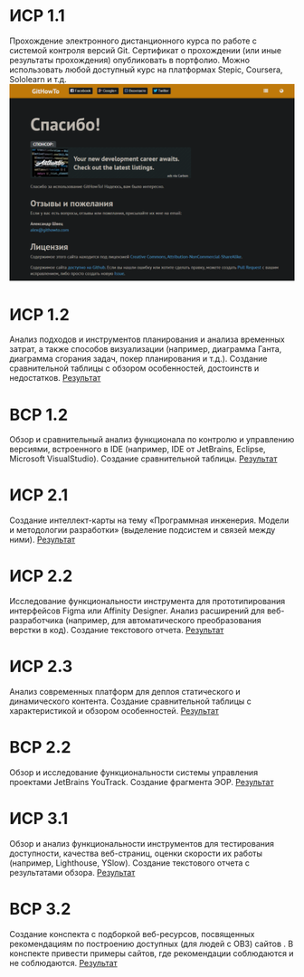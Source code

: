 <h1>ИСР 1.1</h1>
Прохождение электронного дистанционного курса по работе с системой контроля версий Git. Сертификат о прохождении (или иные результаты прохождения) опубликовать в портфолио. Можно использовать любой доступный курс на платформах Stepic, Coursera, Sololearn и т.д.
<img src="ИСР 1.1 Мозговой.png">
<h1>ИСР 1.2</h1>  	
Анализ подходов и инструментов планирования и анализа временных затрат, а также способов визуализации (например, диаграмма Ганта, диаграмма сгорания задач, покер планирования и т.д.). Создание сравнительной таблицы с обзором особенностей, достоинств и недостатков.  
<a href="https://github.com/mozgovoy/Project-Management/blob/main/%D0%98%D0%A1%D0%A0%201.2%20%D0%9C%D0%BE%D0%B7%D0%B3%D0%BE%D0%B2%D0%BE%D0%B9.pdf">Результат</a>
<h1>ВСР 1.2</h1>
Обзор и сравнительный анализ функционала по контролю и управлению версиями, встроенного в IDE (например, IDE от JetBrains, Eclipse, Microsoft VisualStudio). Создание сравнительной таблицы.  
<a href="https://github.com/mozgovoy/Project-Management/blob/main/%D0%92%D0%A1%D0%A0%201.2%20%D0%9C%D0%BE%D0%B7%D0%B3%D0%BE%D0%B2%D0%BE%D0%B9.pdf">Результат</a>
<h1>ИСР 2.1</h1>
Создание интеллект-карты на тему «Программная инженерия. Модели и методологии разработки» (выделение подсистем и связей между ними).   
<a href="https://mm.tt/2147346906?t=AQdL2r26hj">Результат</a>
<h1>ИСР 2.2</h1>
Исследование функциональности инструмента для прототипирования интерфейсов Figma или Affinity Designer. Анализ расширений для веб-разработчика (например, для автоматического преобразования верстки в код). Создание текстового отчета. 
<a href="https://github.com/mozgovoy/Project-Management/blob/main/%D0%98%D0%A1%D0%A0%202.2.%20%D0%9C%D0%BE%D0%B7%D0%B3%D0%BE%D0%B2%D0%BE%D0%B9.pdf">Результат</a>
<h1>ИСР 2.3</h1>
Анализ современных платформ для деплоя статического и динамического контента. Создание сравнительной таблицы с характеристикой и обзором особенностей.
<a href="https://github.com/mozgovoy/Project-Management/blob/main/%D0%98%D0%A1%D0%A0%202.3%20%D0%9C%D0%BE%D0%B7%D0%B3%D0%BE%D0%B2%D0%BE%D0%B9.pdf">Результат</a>
<h1>ВСР 2.2</h1>
Обзор и исследование функциональности системы управления проектами JetBrains YouTrack. Создание фрагмента ЭОР.
<a href="https://github.com/mozgovoy/Project-Management/blob/main/%D0%92%D0%A1%D0%A0%202.2%20%D0%9C%D0%BE%D0%B7%D0%B3%D0%BE%D0%B2%D0%BE%D0%B9.pdf">Результат</a>
<h1>ИСР 3.1</h1>
Обзор и анализ функциональности инструментов для тестирования доступности, качества веб-страниц, оценки скорости их работы (например, Lighthouse, YSlow). Создание текстового отчета с результатами обзора. 
<a href="https://github.com/mozgovoy/Project-Management/blob/main/%D0%98%D0%A1%D0%A0%203.1%20%D0%9C%D0%BE%D0%B7%D0%B3%D0%BE%D0%B2%D0%BE%D0%B9.pdf">Результат</a>
<h1>ВСР 3.2</h1>
Создание конспекта с подборкой веб-ресурсов, посвященных рекомендациям по построению доступных (для людей с ОВЗ) сайтов . В конспекте привести примеры сайтов, где рекомендации соблюдаются и не соблюдаются.
<a href="https://github.com/mozgovoy/Project-Management/blob/main/%D0%92%D0%A1%D0%A0%203.2%20%D0%9C%D0%BE%D0%B7%D0%B3%D0%BE%D0%B2%D0%BE%D0%B9.pdf">Результат</a>
